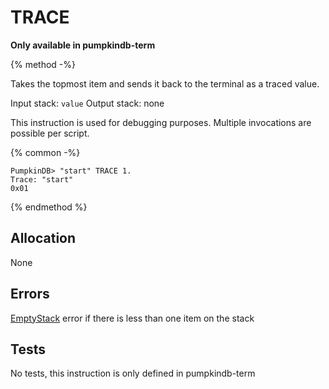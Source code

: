 # TRACE

**Only available in pumpkindb-term**

{% method -%}

Takes the topmost item and sends it back to the terminal as a traced value.

Input stack: `value`
Output stack: none

This instruction is used for debugging purposes. Multiple invocations are possible per script.

{% common -%}

```
PumpkinDB> "start" TRACE 1.
Trace: "start"
0x01
```

{% endmethod %}

## Allocation

None

## Errors

[EmptyStack](./errors/EmptyStack.md) error if there is less than one item on the stack

## Tests

No tests, this instruction is only defined in pumpkindb-term